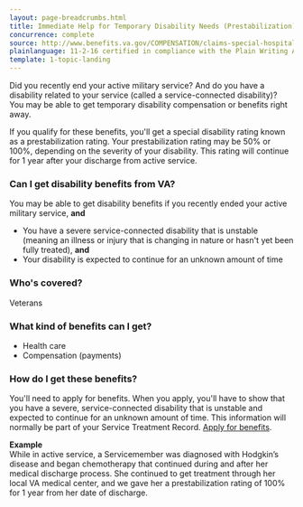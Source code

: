 ```yaml
---
layout: page-breadcrumbs.html
title: Immediate Help for Temporary Disability Needs (Prestabilization)
concurrence: complete
source: http://www.benefits.va.gov/COMPENSATION/claims-special-hospital_treatment.asp
plainlanguage: 11-2-16 certified in compliance with the Plain Writing Act
template: 1-topic-landing
---
```


Did you recently end your active military service? And do you have a disability related to your service (called a service-connected disability)? You may be able to get temporary disability compensation or benefits right away.

If you qualify for these benefits, you'll get a special disability rating known as a prestabilization rating. Your prestabilization rating may be 50% or 100%, depending on the severity of your disability. This rating will continue for 1 year after your discharge from active service.

<div class="call-out" markdown="1">

### Can I get disability benefits from VA?

You may be able to get disability benefits if you recently ended your active military service, **and**
- You have a severe service-connected disability that is unstable (meaning an illness or injury that is changing in nature or hasn't yet been fully treated), **and**
- Your disability is expected to continue for an unknown amount of time

### Who's covered?
Veterans
</div>

### What kind of benefits can I get?

- Health care
- Compensation (payments)

### How do I get these benefits?

You'll need to apply for benefits. When you apply, you'll have to show that you have a severe, service-connected disability that is unstable and expected to continue for an unknown amount of time. This information will normally be part of your Service Treatment Record.
[Apply for benefits](https://www.ebenefits.va.gov/ebenefits/about/feature?feature=disability-compensation).

**Example**<br>
While in active service, a Servicemember was diagnosed with Hodgkin’s disease and began chemotherapy that continued during and after her medical discharge process. She continued to get treatment through her local VA medical center, and we gave her a prestabilization rating of 100% for 1 year from her date of discharge.
